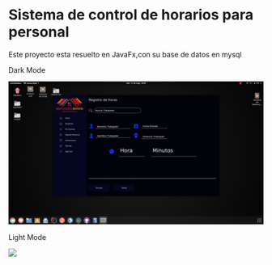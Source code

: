 # Sistema de control de horarios para personal 

Este proyecto esta resuelto en JavaFx,con su base de datos en mysql 

Dark Mode

![](https://github.com/XaviMontero/Sistema-Trabajdores/blob/master/imgs/Captura%20de%20pantalla%20de%202019-05-11%2016-34-52.png)

Light Mode

![](https://github.com/k33ptoo/RestaurantMgtSampleUI/blob/master/imgs/sc.PNG)

